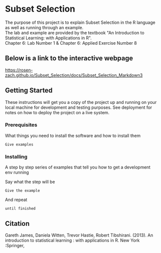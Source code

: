 # Subset Selection

The purpose of this project is to explain Subset Selection in the R language as well as running through an example.<br/>
The lab and example are provided by the textbook "An Introduction to Statistical Learning: with Applications in R".<br/>
Chapter 6: Lab Number 1 & Chapter 6: Applied Exercise Number 8

## Below is a link to the interactive webpage

https://rosen-zach.github.io/Subset_Selection/docs/Subset_Selection_Markdown3

## Getting Started

These instructions will get you a copy of the project up and running on your local machine for development and testing purposes. See deployment for notes on how to deploy the project on a live system.

### Prerequisites

What things you need to install the software and how to install them

```
Give examples
```

### Installing

A step by step series of examples that tell you how to get a development env running

Say what the step will be

```
Give the example
```

And repeat

```
until finished
```

## Citation
Gareth James, Daniela Witten, Trevor Hastie, Robert Tibshirani. (2013). An introduction to statistical learning : with applications in R. New York :Springer,
